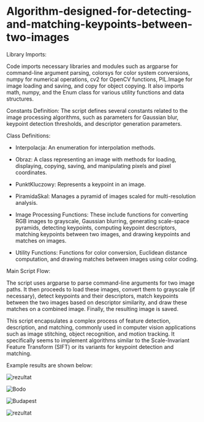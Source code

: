 # Algorithm-designed-for-detecting-and-matching-keypoints-between-two-images

Library Imports: 

Code imports necessary libraries and modules such as argparse for command-line argument parsing, colorsys for color system conversions, numpy for numerical operations, cv2 for OpenCV functions, PIL.Image for image loading and saving, and copy for object copying. It also imports math, numpy, and the Enum class for various utility functions and data structures.

Constants Definition: The script defines several constants related to the image processing algorithms, such as parameters for Gaussian blur, keypoint detection thresholds, and descriptor generation parameters.

Class Definitions: 

- Interpolacja: An enumeration for interpolation methods.

- Obraz: A class representing an image with methods for loading, displaying, copying, saving, and manipulating pixels and pixel coordinates.

- PunktKluczowy: Represents a keypoint in an image.

- PiramidaSkal: Manages a pyramid of images scaled for multi-resolution analysis.

- Image Processing Functions: These include functions for converting RGB images to grayscale, Gaussian blurring, generating scale-space pyramids, detecting keypoints, computing keypoint descriptors, matching keypoints between two images, and drawing keypoints and matches on images.

- Utility Functions: Functions for color conversion, Euclidean distance computation, and drawing matches between images using color coding.

Main Script Flow: 

The script uses argparse to parse command-line arguments for two image paths. It then proceeds to load these images, convert them to grayscale (if necessary), detect keypoints and their descriptors, match keypoints between the two images based on descriptor similarity, and draw these matches on a combined image. Finally, the resulting image is saved.

This script encapsulates a complex process of feature detection, description, and matching, commonly used in computer vision applications such as image stitching, object recognition, and motion tracking. It specifically seems to implement algorithms similar to the Scale-Invariant Feature Transform (SIFT) or its variants for keypoint detection and matching.

Example results are shown below:

![rezultat](https://github.com/kacdro/Algorithm-designed-for-detecting-and-matching-keypoints-between-two-images/assets/100469610/8eb11e82-eb3d-4ec0-b531-d5580d39bab9)


![Bodo](https://github.com/kacdro/Algorithm-designed-for-detecting-and-matching-keypoints-between-two-images/assets/100469610/0e2e402a-a063-4a42-98bd-484a6df41fd3)

![Budapest](https://github.com/kacdro/Algorithm-designed-for-detecting-and-matching-keypoints-between-two-images/assets/100469610/5bc60040-561d-4d6a-87c8-de825c50594f)


![rezultat](https://github.com/kacdro/Algorithm-designed-for-detecting-and-matching-keypoints-between-two-images/assets/100469610/d7e679bb-271c-4441-b861-d0a6255d352d)

